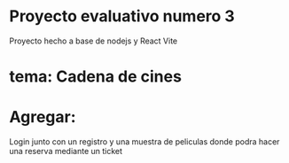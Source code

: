 # Proyecto evaluativo numero 3

Proyecto hecho a base de nodejs y React Vite

# tema: Cadena de cines

# Agregar: 
Login junto con un registro y una muestra de peliculas donde podra hacer una reserva mediante un ticket

